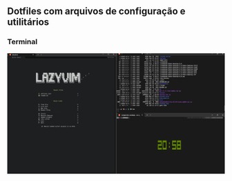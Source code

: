 ## **Dotfiles com arquivos de configuração e utilitários** 


### Terminal

![Terminal](./terminal.png)
